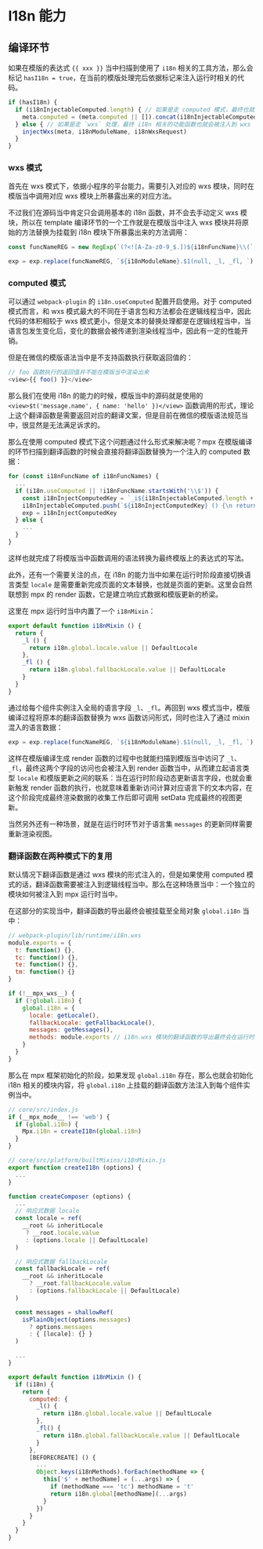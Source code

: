 # I18n 能力

## 编译环节

如果在模版的表达式 `{{ xxx }}` 当中扫描到使用了 `i18n` 相关的工具方法，那么会标记 `hasI18n = true`，在当前的模版处理完后依据标记来注入运行时相关的代码。

```javascript
if (hasI18n) {
  if (i18nInjectableComputed.length) { // 如果是走 computed 模式，最终也就通过 computed 的注入策略来注入代码
    meta.computed = (meta.computed || []).concat(i18nInjectableComputed)
  } else { // 如果是走 `wxs` 处理，最终 i18n 相关的功能函数也就会被注入到 wxs 当中：
    injectWxs(meta, i18nModuleName, i18nWxsRequest)
  }
}
```

### wxs 模式

首先在 wxs 模式下，依据小程序的平台能力，需要引入对应的 wxs 模块，同时在模版当中调用对应 wxs 模块上所暴露出来的对应方法。

不过我们在源码当中肯定只会调用基本的 i18n 函数，并不会去手动定义 wxs 模块，所以在 template 编译环节的一个工作就是在模版当中注入 wxs 模块并将原始的方法替换为挂载到 i18n 模块下所暴露出来的方法调用：

```javascript
const funcNameREG = new RegExp(`(?<![A-Za-z0-9_$.])${i18nFuncName}\\(`, 'g')

exp = exp.replace(funcNameREG, `${i18nModuleName}.$1(null, _l, _fl, `)
```


### computed 模式

可以通过 `webpack-plugin` 的 `i18n.useComputed` 配置开启使用。对于 computed 模式而言，和 wxs 模式最大的不同在于语言包和方法都会在逻辑线程当中，因此代码的体积相较于 wxs 模式更小，但是文本的替换处理都是在逻辑线程当中，当语言包发生变化后，变化的数据会被传递到渲染线程当中，因此有一定的性能开销。

但是在微信的模版语法当中是不支持函数执行获取返回值的：

```javascript
// foo 函数执行的返回值并不能在模版当中渲染出来
<view>{{ foo() }}</view>
```

那么我们在使用 i18n 的能力的时候，模版当中的源码就是使用的 `<view>$t('message.name', { name: 'hello' })</view>` 函数调用的形式，理论上这个翻译函数是需要返回对应的翻译文案，但是目前在微信的模版语法规范当中，很显然是无法满足诉求的。

那么在使用 computed 模式下这个问题通过什么形式来解决呢？mpx 在模版编译的环节扫描到翻译函数的时候会直接将翻译函数替换为一个注入的 computed 数据：

```javascript
for (const i18nFuncName of i18nFuncNames) {
  ...
  if (i18n.useComputed || !i18nFuncName.startsWith('\\$')) {
    const i18nInjectComputedKey = `_i${i18nInjectableComputed.length + 1}` // 替换为表达式
    i18nInjectableComputed.push(`${i18nInjectComputedKey} () {\n return ${exp.trim()}}`) // 最终会被注入到运行时代码当中的 computed 数据
    exp = i18nInjectComputedKey
  } else {
    ...
  }
}
```

这样也就完成了将模版当中函数调用的语法转换为最终模版上的表达式的写法。

此外，还有一个需要关注的点，在 i18n 的能力当中如果在运行时阶段直接切换语言类型 `locale` 是需要重新完成页面的文本替换，也就是页面的更新。这里会自然联想到 mpx 的 render 函数，它是建立响应式数据和模版更新的桥梁。

这里在 mpx 运行时当中内置了一个 `i18nMixin`：

```javascript
export default function i18nMixin () {
  return {
    _l () {
      return i18n.global.locale.value || DefaultLocale
    },
    _fl () {
      return i18n.global.fallbackLocale.value || DefaultLocale
    }
  }
}
```

通过给每个组件实例注入全局的语言字段 `_l`、`_fl`。再回到 wxs 模式当中，模版编译过程将原本的翻译函数替换为 wxs 函数访问形式，同时也注入了通过 mixin 混入的语言数据：

```javascript
exp = exp.replace(funcNameREG, `${i18nModuleName}.$1(null, _l, _fl, `)
```

这样在模版编译生成 render 函数的过程中也就能扫描到模版当中访问了 `_l`、`_fl`，最终这两个字段的访问也会被注入到 render 函数当中，从而建立起语言类型 `locale` 和模版更新之间的联系：当在运行时阶段动态更新语言字段，也就会重新触发 render 函数的执行，也就意味着重新访问计算对应语言下的文本内容，在这个阶段完成最终渲染数据的收集工作后即可调用 setData 完成最终的视图更新。

当然另外还有一种场景，就是在运行时环节对于语言集 `messages` 的更新同样需要重新渲染视图。

### 翻译函数在两种模式下的复用

默认情况下翻译函数是通过 wxs 模块的形式注入的，但是如果使用 computed 模式的话，翻译函数需要被注入到逻辑线程当中。那么在这种场景当中：一个独立的模块如何被注入到 mpx 运行时当中。

在这部分的实现当中，翻译函数的导出最终会被挂载至全局对象 `global.i18n` 当中：

```javascript
// webpack-plugin/lib/runtime/i18n.wxs
module.exports = {
  t: function() {},
  tc: function() {},
  te: function() {},
  tm: function() {}
}

if (!__mpx_wxs__) {
  if (!global.i18n) {
    global.i18n = {
      locale: getLocale(),
      fallbackLocale: getFallbackLocale(),
      messages: getMessages(),
      methods: module.exports // i18n.wxs 模块的翻译函数的导出最终会在运行时阶段挂载到每个组件实例上
    }
  }
}
```

那么在 mpx 框架初始化的阶段，如果发现 `global.i18n` 存在，那么也就会初始化 i18n 相关的模块内容，将 `global.i18n` 上挂载的翻译函数方法注入到每个组件实例当中。

```javascript
// core/src/index.js
if (__mpx_mode__ !== 'web') {
  if (global.i18n) {
    Mpx.i18n = createI18n(global.i18n)
  }
}
```

```javascript
// core/src/platform/builtMixins/i18nMixin.js
export function createI18n (options) {
  ...
}

function createComposer (options) {
  ...
  // 响应式数据 locale
  const locale = ref(
    __root && inheritLocale
     ? __root.locale.value
     : (options.locale || DefaultLocale) 
  )

  // 响应式数据 fallbackLocale
  const fallbackLocale = ref(
    __root && inheritLocale
      ? __root.fallbackLocale.value
      : (options.fallbackLocale || DefaultLocale)
  )

  const messages = shallowRef(
    isPlainObject(options.messages)
      ? options.messages
      : { [locale]: {} }
  )

  ...
}

export default function i18nMixin () {
  if (i18n) {
    return {
      computed: {
        _l() {
          return i18n.global.locale.value || DefaultLocale
        },
        _fl() {
          return i18n.global.fallbackLocale.value || DefaultLocale
        }
      },
      [BEFORECREATE] () {
        ...
        Object.keys(i18nMethods).forEach(methodName => {
          this['$' + methodName] = (...args) => {
            if (methodName === 'tc') methodName = 't'
            return i18n.global[methodName](...args)
          }
        })
      }
    }
  }
}
```